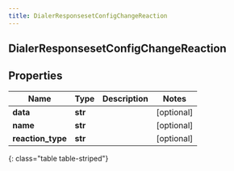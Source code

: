 ```yaml
---
title: DialerResponsesetConfigChangeReaction
---
```

## DialerResponsesetConfigChangeReaction

## Properties

|Name | Type | Description | Notes|
|------------ | ------------- | ------------- | -------------|
| **data** | **str** |  | [optional] |
| **name** | **str** |  | [optional] |
| **reaction_type** | **str** |  | [optional] |
{: class="table table-striped"}


